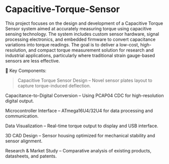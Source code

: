 # Capacitive-Torque-Sensor
This project focuses on the design and development of a Capacitive Torque Sensor system aimed at accurately measuring torque using capacitive sensing technology.
The system includes custom sensor hardware, signal processing electronics, and embedded firmware to convert capacitance variations into torque readings. The goal is to deliver a low-cost, high-resolution, and compact torque measurement solution for research and industrial applications, particularly where traditional strain gauge-based sensors are less effective.

🔧 Key Components:
> Capacitive Torque Sensor Design – Novel sensor plates layout to capture torque-induced deflection.

Capacitance-to-Digital Conversion – Using PCAP04 CDC for high-resolution digital output.

Microcontroller Interface – ATmega16U4/32U4 for data processing and communication.

Data Visualization – Real-time torque output to display and USB interface.

3D CAD Design – Sensor housing optimized for mechanical stability and sensor alignment.

Research & Market Study – Comparative analysis of existing products, datasheets, and patents.
